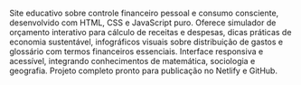 Site educativo sobre controle financeiro pessoal e consumo consciente, desenvolvido com HTML, CSS e JavaScript puro. Oferece simulador de orçamento interativo para cálculo de receitas e despesas, dicas práticas de economia sustentável, infográficos visuais sobre distribuição de gastos e glossário com termos financeiros essenciais. Interface responsiva e acessível, integrando conhecimentos de matemática, sociologia e geografia. Projeto completo pronto para publicação no Netlify e GitHub.
